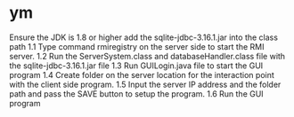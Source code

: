 # ym
Ensure the JDK is 1.8 or higher
add the sqlite-jdbc-3.16.1.jar into the class path
1.1	Type command rmiregistry on the server side to start the RMI server.
1.2	Run the ServerSystem.class and databaseHandler.class file with the sqlite-jdbc-3.16.1.jar file
1.3	Run GUILogin.java file to start the GUI program
1.4	Create folder on the server location for the interaction point with the client side program.
1.5	Input the server IP address and the folder path and pass the SAVE button to setup the program.
1.6	Run the GUI program 
